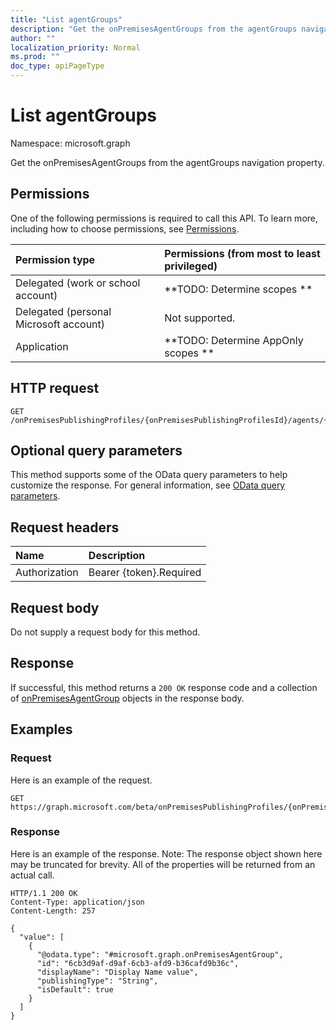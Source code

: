 ```yaml
---
title: "List agentGroups"
description: "Get the onPremisesAgentGroups from the agentGroups navigation property."
author: ""
localization_priority: Normal
ms.prod: ""
doc_type: apiPageType
---
```


# List agentGroups

Namespace: microsoft.graph

Get the onPremisesAgentGroups from the agentGroups navigation property.

## Permissions
One of the following permissions is required to call this API. To learn more, including how to choose permissions, see [Permissions](/concepts/permissions-reference.md).

|Permission type|Permissions (from most to least privileged)|
|:---|:---|
|Delegated (work or school account)|**TODO: Determine scopes **|
|Delegated (personal Microsoft account)|Not supported.|
|Application|**TODO: Determine AppOnly scopes **|

## HTTP request
<!-- {
  "blockType": "ignored"
}
-->
``` http
GET /onPremisesPublishingProfiles/{onPremisesPublishingProfilesId}/agents/{onPremisesAgentId}/agentGroups/{onPremisesAgentGroupId}/publishedResources/{publishedResourceId}/agentGroups
```

## Optional query parameters
This method supports some of the OData query parameters to help customize the response. For general information, see [OData query parameters](/graph/query-parameters).

## Request headers
|Name|Description|
|:---|:---|
|Authorization|Bearer {token}.Required|

## Request body
Do not supply a request body for this method.

## Response
If successful, this method returns a `200 OK` response code and a collection of [onPremisesAgentGroup](../resources/onpremisesagentgroup.md) objects in the response body.

## Examples

### Request
Here is an example of the request.
<!-- {
  "blockType": "request",
  "name": "get_onpremisesagentgroup"
}
-->
``` http
GET https://graph.microsoft.com/beta/onPremisesPublishingProfiles/{onPremisesPublishingProfilesId}/agents/{onPremisesAgentId}/agentGroups/{onPremisesAgentGroupId}/publishedResources/{publishedResourceId}/agentGroups
```

### Response
Here is an example of the response. Note: The response object shown here may be truncated for brevity. All of the properties will be returned from an actual call.
<!-- {
  "blockType": "response",
  "truncated": true,
  "@odata.type": "collection(microsoft.graph.onpremisesagentgroup)"
}
-->
``` http
HTTP/1.1 200 OK
Content-Type: application/json
Content-Length: 257

{
  "value": [
    {
      "@odata.type": "#microsoft.graph.onPremisesAgentGroup",
      "id": "6cb3d9af-d9af-6cb3-afd9-b36cafd9b36c",
      "displayName": "Display Name value",
      "publishingType": "String",
      "isDefault": true
    }
  ]
}
```

